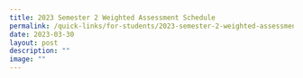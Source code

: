 ```yaml
---
title: 2023 Semester 2 Weighted Assessment Schedule
permalink: /quick-links/for-students/2023-semester-2-weighted-assessment-schedule/
date: 2023-03-30
layout: post
description: ""
image: ""
---
```

